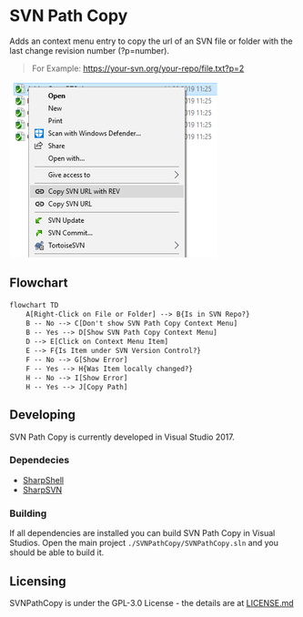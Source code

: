 # SVN Path Copy

Adds an context menu entry to copy the url of an SVN file or folder with the last change revision number (?p=number).
> For Example: https://your-svn.org/your-repo/file.txt?p=2

![SVNPathCopy Context Menu preview](docs/images/SVNPathCopyExtension.PNG)

## Flowchart
```mermaid
flowchart TD
    A[Right-Click on File or Folder] --> B{Is in SVN Repo?}
    B -- No --> C[Don't show SVN Path Copy Context Menu]
    B -- Yes --> D[Show SVN Path Copy Context Menu]
    D --> E[Click on Context Menu Item]
    E --> F{Is Item under SVN Version Control?}
    F -- No --> G[Show Error]
    F -- Yes --> H{Was Item locally changed?}
    H -- No --> I[Show Error]
    H -- Yes --> J[Copy Path]
```

## Developing

SVN Path Copy is currently developed in Visual Studio 2017.

### Dependecies

 - [SharpShell](https://github.com/dwmkerr/sharpshell)
 - [SharpSVN](https://sharpsvn.open.collab.net/)

### Building

If all dependencies are installed you can build SVN Path Copy in Visual Studios.
Open the main project `./SVNPathCopy/SVNPathCopy.sln` and you should be able to build it.

## Licensing

SVNPathCopy is under the GPL-3.0 License - the details are at [LICENSE.md](https://raw.githubusercontent.com/clFaster/SVNPathCopy/master/LICENSE)
